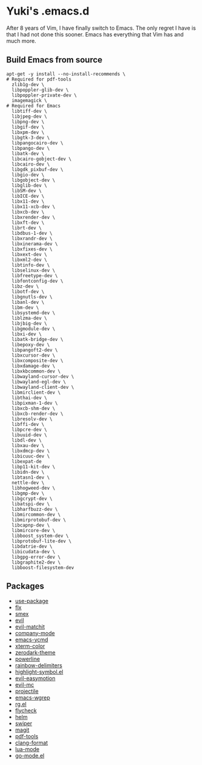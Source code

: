 Yuki's .emacs.d
===============

After 8 years of Vim, I have finally switch to Emacs. The only regret I have is that I had not done this sooner. Emacs has everything that Vim has and much more.

Build Emacs from source
-----------------------

``` shell
apt-get -y install --no-install-recommends \
# Required for pdf-tools
  zlib1g-dev \
  libpoppler-glib-dev \
  libpoppler-private-dev \
  imagemagick \
# Required for Emacs
  libtiff-dev \
  libjpeg-dev \
  libpng-dev \
  libgif-dev \
  libxpm-dev \
  libgtk-3-dev \
  libpangocairo-dev \
  libpango-dev \
  libatk-dev \
  libcairo-gobject-dev \
  libcairo-dev \
  libgdk_pixbuf-dev \
  libgio-dev \
  libgobject-dev \
  libglib-dev \
  libSM-dev \
  libICE-dev \
  libx11-dev \
  libx11-xcb-dev \
  libxcb-dev \
  libxrender-dev \
  libxft-dev \
  librt-dev \
  libdbus-1-dev \
  libxrandr-dev \
  libxinerama-dev \
  libxfixes-dev \
  libxext-dev \
  libxml2-dev \
  libtinfo-dev \
  libselinux-dev \
  libfreetype-dev \
  libfontconfig-dev \
  libz-dev \
  libotf-dev \
  libgnutls-dev \
  libanl-dev \
  libm-dev \
  libsystemd-dev \
  liblzma-dev \
  libjbig-dev \
  libgmodule-dev \
  libxi-dev \
  libatk-bridge-dev \
  libepoxy-dev \
  libpangoft2-dev \
  libxcursor-dev \
  libxcomposite-dev \
  libxdamage-dev \
  libxkbcommon-dev \
  libwayland-cursor-dev \
  libwayland-egl-dev \
  libwayland-client-dev \
  libmirclient-dev \
  libthai-dev \
  libpixman-1-dev \
  libxcb-shm-dev \
  libxcb-render-dev \
  libresolv-dev \
  libffi-dev \
  libpcre-dev \
  libuuid-dev \
  libdl-dev \
  libxau-dev \
  libxdmcp-dev \
  libicuuc-dev \
  libexpat-de
  libp11-kit-dev \
  libidn-dev \
  libtasn1-dev \
  nettle-dev \
  libhogweed-dev \
  libgmp-dev \
  libgcrypt-dev \
  libatspi-dev \
  libharfbuzz-dev \
  libmircommon-dev \
  libmirprotobuf-dev \
  libcapnp-dev \
  libmircore-dev \
  libboost_system-dev \
  libprotobuf-lite-dev \
  libdatrie-dev \
  libicudata-dev \
  libgpg-error-dev \
  libgraphite2-dev \
  libboost-filesystem-dev
```

Packages
--------

 - [use-package](https://github.com/jwiegley/use-package)
 - [flx](https://github.com/lewang/flx)
 - [smex](https://github.com/nonsequitur/smex)
 - [evil](https://github.com/emacs-evil/evil)
 - [evil-matchit](https://github.com/redguardtoo/evil-matchit)
 - [company-mode](https://github.com/company-mode/company-mode)
 - [emacs-ycmd](https://github.com/abingham/emacs-ycmd)
 - [xterm-color](https://github.com/atomontage/xterm-color)
 - [zerodark-theme](https://github.com/NicolasPetton/zerodark-theme)
 - [powerline](https://github.com/milkypostman/powerline)
 - [rainbow-delimiters](https://github.com/Fanael/rainbow-delimiters)
 - [highlight-symbol.el](https://github.com/nschum/highlight-symbol.el)
 - [evil-easymotion](https://github.com/PythonNut/evil-easymotion)
 - [evil-mc](https://github.com/gabesoft/evil-mc)
 - [projectile](https://github.com/bbatsov/projectile)
 - [emacs-wgrep](https://github.com/mhayashi1120/Emacs-wgrep)
 - [rg.el](https://github.com/dajva/rg.el)
 - [flycheck](https://github.com/flycheck/flycheck)
 - [helm](https://github.com/emacs-helm/helm)
 - [swiper](https://github.com/abo-abo/swiper)
 - [magit](https://github.com/magit/magit)
 - [pdf-tools](https://github.com/politza/pdf-tools)
 - [clang-format](https://github.com/emacsorphanage/clang-format)
 - [lua-mode](https://github.com/immerrr/lua-mode)
 - [go-mode.el](https://github.com/dominikh/go-mode.el)

